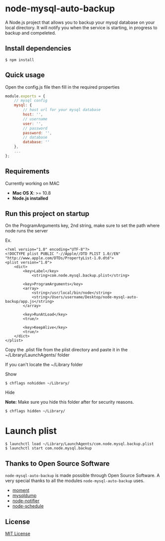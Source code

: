 # node-mysql-auto-backup

A Node.js project that allows you to backup your mysql database on your local directory.
It will notify you when the service is starting, in progress to backup and compeleted.

## Install dependencies
```
$ npm install
```

## Quick usage

Open the config.js file then fill in the required properties

```javascript
module.exports = {
    // mysql config
    mysql: {
        // host url for your mysql database
        host: '',
        // username
        user: '',
        // password
        password: '',
        // database
        database: ''
    },
    ...
};
```

## Requirements

Currently working on MAC

- **Mac OS X**: >= 10.8
- **Node.js installed**

## Run this project on startup

On the ProgramArguments key, 2nd string, make sure to set the path where node runs the server

Ex.

```
<?xml version="1.0" encoding="UTF-8"?>
<!DOCTYPE plist PUBLIC "-//Apple//DTD PLIST 1.0//EN" "http://www.apple.com/DTDs/PropertyList-1.0.dtd">
<plist version="1.0">
    <dict>
        <key>Label</key>
            <string>com.node.mysql.backup.plist</string>

        <key>ProgramArguments</key>
        <array>
            <string>/usr/local/bin/node</string>
            <string>/Users/username/Desktop/node-mysql-auto-backup/app.js</string>
        </array>

        <key>RunAtLoad</key>
        <true/>

        <key>KeepAlive</key>
        <true/>
    </dict>
</plist>
```

Copy the .plist file from the plist directory and paste it in the ~/Library/LaunchAgents/ folder

If you can't locate the ~/Library folder

Show
```
$ chflags nohidden ~/Library/
```

Hide

**Note:** Make sure you hide this folder after for security reasons.
```
$ chflags hidden ~/Library/
```

# Launch plist

```
$ launchctl load ~/Library/LaunchAgents/com.node.mysql.backup.plist
$ launchctl start com.node.mysql.backup
```


## Thanks to Open Source Software

`node-mysql-auto-backup` is made possible through Open Source Software. A very special thanks to all the modules `node-mysql-auto-backup` uses.
* [moment](http://momentjs.com/)
* [mysqldump](https://github.com/webcaetano/mysqldump)
* [node-notifier](https://github.com/mikaelbr/node-notifier)
* [node-schedule](https://github.com/node-schedule/node-schedule)

## License

[MIT License](http://en.wikipedia.org/wiki/MIT_License)


